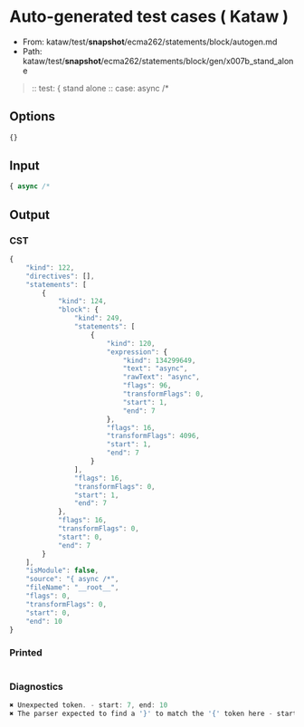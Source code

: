 # Auto-generated test cases ( Kataw )
- From: kataw/test/__snapshot__/ecma262/statements/block/autogen.md
- Path: kataw/test/__snapshot__/ecma262/statements/block/gen/x007b_stand_alone
> :: test: { stand alone
> :: case: async /*
## Options

`````js
{}
`````
## Input

`````js
{ async /*
`````
## Output

### CST

```javascript
{
    "kind": 122,
    "directives": [],
    "statements": [
        {
            "kind": 124,
            "block": {
                "kind": 249,
                "statements": [
                    {
                        "kind": 120,
                        "expression": {
                            "kind": 134299649,
                            "text": "async",
                            "rawText": "async",
                            "flags": 96,
                            "transformFlags": 0,
                            "start": 1,
                            "end": 7
                        },
                        "flags": 16,
                        "transformFlags": 4096,
                        "start": 1,
                        "end": 7
                    }
                ],
                "flags": 16,
                "transformFlags": 0,
                "start": 1,
                "end": 7
            },
            "flags": 16,
            "transformFlags": 0,
            "start": 0,
            "end": 7
        }
    ],
    "isModule": false,
    "source": "{ async /*",
    "fileName": "__root__",
    "flags": 0,
    "transformFlags": 0,
    "start": 0,
    "end": 10
}
```

### Printed

```javascript

```

### Diagnostics

```javascript
✖ Unexpected token. - start: 7, end: 10
✖ The parser expected to find a '}' to match the '{' token here - start: 8, end: 10

```

